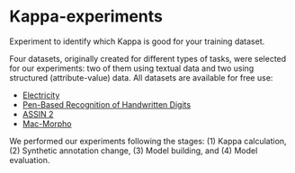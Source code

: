 # Kappa-experiments

Experiment to identify which Kappa is good for your training dataset.

Four datasets, originally created for different types of tasks, were selected for our experiments: two of them using textual data and two using structured (attribute-value) data. All datasets are available for free use:

* [Electricity](https://www.openml.org/search?type=data&status=active&id=151) 
* [Pen-Based Recognition of Handwritten Digits](https://www.openml.org/search?type=data&status=active&id=32)
* [ASSIN 2](https://sites.google.com/view/assin2/)
* [Mac-Morpho](http://nilc.icmc.usp.br/macmorpho/)

We performed our experiments following the stages: (1) Kappa calculation, (2) Synthetic annotation change, (3) Model building, and (4) Model evaluation.


